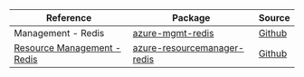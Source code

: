 | Reference | Package | Source |
|---|---|---|
|Management - Redis|[azure-mgmt-redis](https://repo1.maven.org/maven2/com/microsoft/azure/azure-mgmt-redis)|[Github](https://github.com/Azure/azure-sdk-for-java)|
|[Resource Management - Redis](resourcemanager-redis-readme.md)|[azure-resourcemanager-redis](https://repo1.maven.org/maven2/com/azure/resourcemanager/azure-resourcemanager-redis)|[Github](https://github.com/Azure/azure-sdk-for-java/blob/main/sdk/resourcemanager/azure-resourcemanager-redis)|
